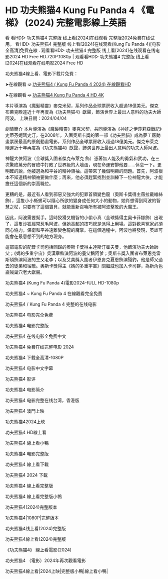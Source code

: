 <h1>HD 功夫熊猫4 Kung Fu Panda 4 《電梯》 (2024) 完整電影線上英語</h1>

看 看HD▷ 功夫熊猫4 完整版 线上看[2024]在线观看 完整版2024免费在线试用。 看HD▷ 功夫熊猫4 完整版 线上看[2024]在线观看(Kung Fu Panda 4)[电影全高清]免費在線 . 观看看HD▷ 功夫熊猫4 完整版 线上看[2024]在线观看在线电影2024 HD Free HD.720P.1080p | 观看看HD▷ 功夫熊猫4 完整版 线上看[2024]在线观看在线电影2024 Free HD

功夫熊猫4線上看、電影下載片免費：


➤在線觀看 ➫️ [功夫熊猫4 ( Kung Fu Panda 4 2024) 在線觀看HD](https://123cinephilejourney.xyz/zh/movie/1011985/kung-fu-panda-4)

➤在線觀看 ➫️ [功夫熊猫4 Kung Fu Panda 4 HD 4K](https://123cinephilejourney.xyz/zh/movie/1011985/kung-fu-panda-4)

本片導演為《魔髮精靈》麥克米契，系列作品全球票房收入超過18億美元。傑克布萊克睽違近十年再度為《功夫熊猫4》獻聲，飾演世界上最出人意料的功夫大師阿波。 上映日期：2024/04/04

劇情簡介 本片導演為《魔髮精靈》麥克米契，共同導演為《神娃之伊莎莉亞戰記》史蒂芬妮瑪史汀，在2008年，入圍奧斯卡獎的第一部《功夫熊貓》成為夢工廠動畫票房最高的原創動畫電影，系列作品全球票房收入超過18億美元。傑克布萊克睽違近十年再度為《功夫熊猫4》獻聲，飾演世界上最出人意料的功夫大師阿波。

神龍大俠阿波（金球獎入圍者傑克布萊克 飾）憑著無人能及的勇氣和武功，在三次驚險萬分的冒險中打敗了世界級的大壞蛋，現在命運安排他要……休息一下。更明確的說，他被選為和平谷的精神領袖。這帶來了幾個明顯的問題。首先，阿波根本不知道精神領袖要做什麼；再來，他必須趕緊找到並訓練下一位神龍大俠，才能擔任這個新的崇高職位。

更糟的是，最近有人看到邪惡又強大的犯罪首領變色龍（奧斯卡獎得主薇拉戴維絲 飾），這隻小小蜥蜴可以隨心所欲的變身成任何大小的動物，她肖想得到阿波的智慧之杖，只要有了這個寶貝，就能重新召喚所有被阿波擊敗的大魔王。

因此，阿波需要幫手。這時狡猾又機智的小偷小真（金球獎得主奧卡菲娜飾）出現了，這隻沙狐經常惹毛阿波，但她高超的技巧總是派得上用場。這對歡喜冤家必須同心協力，保衛和平谷遠離變色龍的魔掌。在這個過程中，阿波也將發現，英雄可能會在最意想不到的地方現身。

這部電影的配音卡司包括回歸的奧斯卡獎得主達斯汀霍夫曼，他飾演功夫大師師父；《媽的多重宇宙》吳漢章飾演阿波的養父鵝阿爹；奧斯卡獎入圍者布萊恩克雷斯頓飾演阿波的生父老李；以及艾美獎入圍者伊恩麥克夏恩飾演殘豹，他是師父過去的徒弟和宿敵。奧斯卡獎得主《媽的多重宇宙》關繼威也加入卡司群，為新角色盜賊巢穴老大獻聲。

功夫熊猫4 (Kung Fu Panda 4)電影2024-fULL HD-1080p

功夫熊猫4 ~ Kung Fu Panda 4 在線觀看完全免费

功夫熊猫4 / Kung Fu Panda 4 完整的在线电影

功夫熊猫4 电影完全免费

功夫熊猫4 电影完整版

功夫熊猫4 在线电影全免费中文

功夫熊猫4 免费在线完整电影 2024

功夫熊猫4 下载全高清-1080P

功夫熊猫4 电影中文字幕

功夫熊猫4 影评

功夫熊猫4 电影简介

功夫熊猫4 电影完整在线台湾，香港版

功夫熊猫4 澳門上映

功夫熊猫42024上映

功夫熊猫4 HD線上看

功夫熊猫4 線上看小鴨

功夫熊猫4 电影完整版

功夫熊猫4 線上看下載

功夫熊猫4 2024 下載

功夫熊猫4 線上看完整版

功夫熊猫4 線上看完整版小鴨

功夫熊猫4(2024)完整版本

功夫熊猫4|1080P|完整版本

功夫熊猫4线上看(2024)完整版

功夫熊猫4線上看(2024)完整版

《功夫熊猫4》 線上看電影(2024)

功夫熊猫4 （電影）2024年再次觀看電影

功夫熊猫4線上看|2024上映|完整版小鴨|線上看小鴨|
